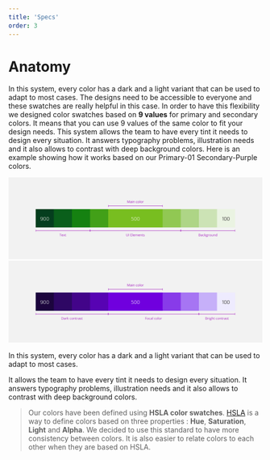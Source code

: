 ```yaml
---
title: 'Specs'
order: 3
---
```


# Anatomy

In this system, every color has a dark and a light variant that can be used to adapt to most cases. The designs need to be accessible to everyone and these swatches are really helpful in this case. In order to have this flexibility we designed color swatches based on **9 values** for primary and secondary colors. It means that you can use 9 values of the same color to fit your design needs. This system allows the team to have every tint it needs to design every situation. It answers typography problems, illustration needs and it also allows to contrast with deep background colors. Here is an example showing how it works based on our Primary-01 Secondary-Purple colors.

![Primary-01](Primary-01.jpg)
<br>
![Primary-02](Primary-02.jpg)

In this system, every color has a dark and a light variant that can be used to adapt to most cases.

It allows the team to have every tint it needs to design every situation. It answers typography problems, illustration needs and it also allows to contrast with deep background colors.

> Our colors have been defined using **HSLA color swatches**. [HSLA]('https://css-tricks.com/yay-for-hsla/') is a way to define colors based on three properties : **Hue**, **Saturation**, **Light** and **Alpha**. We decided to use this standard to have more consistency between colors. It is also easier to relate colors to each other when they are based on HSLA.
